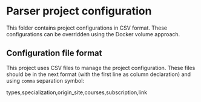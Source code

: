 # Parser project configuration
This folder contains project configurations in CSV format. These configurations can be overridden using the Docker volume approach.

## Configuration file format
This project uses CSV files to manage the project configuration. These files should be in the next format
(with the first line as column declaration) and using `comma` separation symbol:

types,specialization,origin_site,courses,subscription,link
